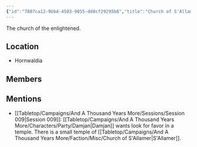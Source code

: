 ```yaml
---
{"id":"7807ca12-9bbd-4503-9055-dd8cf29295b8","title":"Church of S'Allamer","description":"The church of the enlightened.","publish":true,"date_created":"Sunday, July 2nd 2023, 2:23:09 pm","date_modified":"Friday, April 26th 2024, 11:23:02 pm","editing_lock":false,"live_preview":true,"cssclasses":["mado-heading"],"path":"Tabletop/Campaigns/And A Thousand Years More/Faction/Misc/Church of S'Allamer.md","permalink":"/tabletop/campaigns/and-a-thousand-years-more/faction/misc/church-of-s-allamer/","PassFrontmatter":true}
---
```



The church of the enlightened.

## Location

- Hornwaldia

## Members

## Mentions

- [[Tabletop/Campaigns/And A Thousand Years More/Sessions/Session 009\|Session 009]]: [[Tabletop/Campaigns/And A Thousand Years More/Characters/Party/Damjan\|Damjan]] wants look for favor in a temple. There is a small temple of [[Tabletop/Campaigns/And A Thousand Years More/Faction/Misc/Church of S'Allamer\|S'Allamer]].

